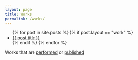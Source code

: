 ```yaml
---
layout: page
title: Works
permalink: /works/
---
```


<ul class="entries">
  {% for post in site.posts %}
  {% if post.layout == "work" %}
  <li>
    <a href="/music{{ post.url }}">
      {{ post.title }}
    </a>
  </li>
  {% endif %}
  {% endfor %}
</ul>

Works that are [performed](perf.html) or [published](pub.html)